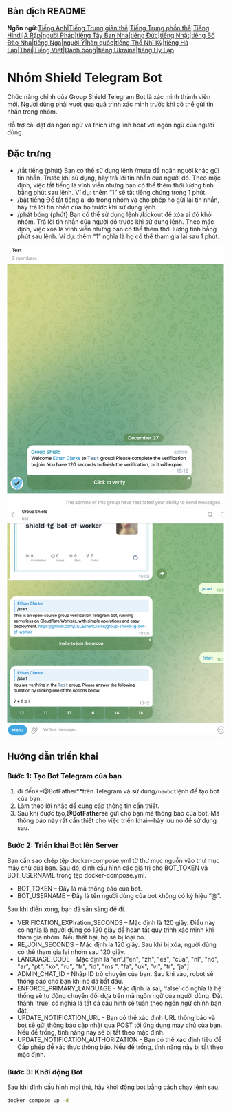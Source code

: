 ## Bản dịch README

**Ngôn ngữ:**[Tiếng Anh](README.md)\|[Tiếng Trung giản thể](README.zh-CN.md)\|[Tiếng Trung phồn thể](README.zh-TW.md)\|[Tiếng Hindi](README.hi.md)\|[Ả Rập](README.ar.md)\|[người Pháp](README.fr.md)\|[tiếng Tây Ban Nha](README.es.md)\|[tiếng Đức](README.de.md)\|[tiếng Nhật](README.ja.md)\|[tiếng Bồ Đào Nha](README.pt.md)\|[tiếng Nga](README.ru.md)\|[người Ý](README.it.md)\|[hàn quốc](README.ko.md)\|[tiếng Thổ Nhĩ Kỳ](README.tr.md)\|[tiếng Hà Lan](README.nl.md)\|[Thái](README.th.md)\|[Tiếng Việt](README.vi.md)\|[Đánh bóng](README.pl.md)\|[tiếng Ukraina](README.uk.md)\|[tiếng Hy Lạp](README.el.md)

# Nhóm Shield Telegram Bot

Chức năng chính của Group Shield Telegram Bot là xác minh thành viên mới. Người dùng phải vượt qua quá trình xác minh trước khi có thể gửi tin nhắn trong nhóm.

Hỗ trợ cài đặt đa ngôn ngữ và thích ứng linh hoạt với ngôn ngữ của người dùng.

## Đặc trưng

-   /tắt tiếng {phút}
    Bạn có thể sử dụng lệnh /mute để ngăn người khác gửi tin nhắn. Trước khi sử dụng, hãy trả lời tin nhắn của người đó. Theo mặc định, việc tắt tiếng là vĩnh viễn nhưng bạn có thể thêm thời lượng tính bằng phút sau lệnh. Ví dụ: thêm “1” sẽ tắt tiếng chúng trong 1 phút.
-   /bật tiếng Để tắt tiếng ai đó trong nhóm và cho phép họ gửi lại tin nhắn, hãy trả lời tin nhắn của họ trước khi sử dụng lệnh.
-   /phát bóng {phút} 
    Bạn có thể sử dụng lệnh /kickout để xóa ai đó khỏi nhóm. Trả lời tin nhắn của người đó trước khi sử dụng lệnh. Theo mặc định, việc xóa là vĩnh viễn nhưng bạn có thể thêm thời lượng tính bằng phút sau lệnh. Ví dụ: thêm “1” nghĩa là họ có thể tham gia lại sau 1 phút.

![screenshot](https://raw.githubusercontent.com/CECEthanClarke/group-shield-tg-bot/refs/heads/main/other/image.png)![screenshot](https://raw.githubusercontent.com/CECEthanClarke/group-shield-tg-bot/refs/heads/main/other/image2.png)

## Hướng dẫn triển khai

### Bước 1: Tạo Bot Telegram của bạn

1.  đi đến**@BotFather**trên Telegram và sử dụng`/newbot`lệnh để tạo bot của bạn.
2.  Làm theo lời nhắc để cung cấp thông tin cần thiết.
3.  Sau khi được tạo,**@BotFather**sẽ gửi cho bạn mã thông báo của bot. Mã thông báo này rất cần thiết cho việc triển khai—hãy lưu nó để sử dụng sau.

### Bước 2: Triển khai Bot lên Server

Bạn cần sao chép tệp docker-compose.yml từ thư mục nguồn vào thư mục máy chủ của bạn. Sau đó, định cấu hình các giá trị cho BOT_TOKEN và BOT_USERNAME trong tệp docker-compose.yml.

-   BOT_TOKEN – Đây là mã thông báo của bot.
-   BOT_USERNAME – Đây là tên người dùng của bot không có ký hiệu “@”.

Sau khi điền xong, bạn đã sẵn sàng để đi.

-   VERIFICATION_EXPIration_SECONDS – Mặc định là 120 giây. Điều này có nghĩa là người dùng có 120 giây để hoàn tất quy trình xác minh khi tham gia nhóm. Nếu thất bại, họ sẽ bị loại bỏ.
-   RE_JOIN_SECONDS – Mặc định là 120 giây. Sau khi bị xóa, người dùng có thể tham gia lại nhóm sau 120 giây.
-   LANGUAGE_CODE – Mặc định là “en”.["en", "zh", "es", "của", "nl", "nó", "ar", "pt", "ko", "ru", "fr", "id", "ms ", "fa", "uk", "vi", "tr", "ja"]
-   ADMIN_CHAT_ID - Nhập ID trò chuyện của bạn. Sau khi vào, robot sẽ thông báo cho bạn khi nó đã bắt đầu.
-   ENFORCE_PRIMARY_LANGUAGE - Mặc định là sai, ‘false’ có nghĩa là hệ thống sẽ tự động chuyển đổi dựa trên mã ngôn ngữ của người dùng. Đặt thành 'true' có nghĩa là tất cả cấu hình sẽ tuân theo ngôn ngữ chính bạn đặt.
-   UPDATE_NOTIFICATION_URL - Bạn có thể xác định URL thông báo và bot sẽ gửi thông báo cập nhật qua POST tới ứng dụng máy chủ của bạn. Nếu để trống, tính năng này sẽ bị tắt theo mặc định.
-   UPDATE_NOTIFICATION_AUTHORIZATION - Bạn có thể xác định tiêu đề Cấp phép để xác thực thông báo. Nếu để trống, tính năng này bị tắt theo mặc định.

### Bước 3: Khởi động Bot

Sau khi định cấu hình mọi thứ, hãy khởi động bot bằng cách chạy lệnh sau:

```bash
docker compose up -d
```

